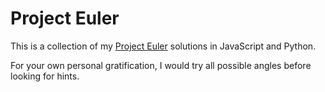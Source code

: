 Project Euler
=============

This is a collection of my [Project Euler](http://projecteuler.net/problems) solutions in JavaScript and Python.

For your own personal gratification, I would try all possible angles before looking for hints.